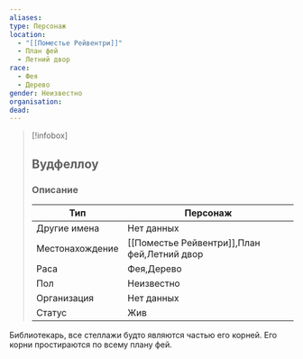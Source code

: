 ```yaml
---
aliases: 
type: Персонаж
location:
  - "[[Поместье Рейвентри]]"
  - План фей
  - Летний двор
race:
  - Фея
  - Дерево
gender: Неизвестно
organisation: 
dead: 
---
```

 
> [!infobox]
> 
> ## Вудфеллоу
> 
> ### Описание
> 
> | Тип | Персонаж |
> | --- | --- |
> | Другие имена| Нет данных|
> | Местонахождение | [[Поместье Рейвентри]],План фей,Летний двор |
> | Раса | Фея,Дерево |
> | Пол | Неизвестно |
> | Организация | Нет данных |
> | Статус | Жив  |

Библиотекарь, все стеллажи будто являются частью его корней. Его корни простираются по всему плану фей.